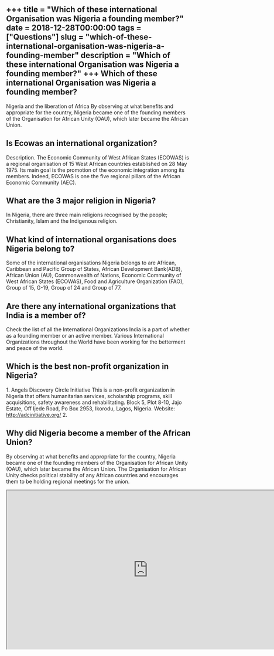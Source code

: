 +++
title = "Which of these international Organisation was Nigeria a founding member?"
date = 2018-12-28T00:00:00
tags = ["Questions"]
slug = "which-of-these-international-organisation-was-nigeria-a-founding-member"
description = "Which of these international Organisation was Nigeria a founding member?"
+++
Which of these international Organisation was Nigeria a founding member?
------------------------------------------------------------------------

Nigeria and the liberation of Africa By observing at what benefits and appropriate for the country, Nigeria became one of the founding members of the Organisation for African Unity (OAU), which later became the African Union.

Is Ecowas an international organization?
----------------------------------------

Description. The Economic Community of West African States (ECOWAS) is a regional organisation of 15 West African countries established on 28 May 1975. Its main goal is the promotion of the economic integration among its members. Indeed, ECOWAS is one the five regional pillars of the African Economic Community (AEC).

What are the 3 major religion in Nigeria?
-----------------------------------------

In Nigeria, there are three main religions recognised by the people; Christianity, Islam and the Indigenous religion.

What kind of international organisations does Nigeria belong to?
----------------------------------------------------------------

Some of the international organisations Nigeria belongs to are African, Caribbean and Pacific Group of States, African Development Bank(ADB), African Union (AU), Commonwealth of Nations, Economic Community of West African States (ECOWAS), Food and Agriculture Organization (FAO), Group of 15, G-19, Group of 24 and Group of 77.

Are there any international organizations that India is a member of?
--------------------------------------------------------------------

Check the list of all the International Organizations India is a part of whether as a founding member or an active member. Various International Organizations throughout the World have been working for the betterment and peace of the world.

Which is the best non-profit organization in Nigeria?
-----------------------------------------------------

1\. Angels Discovery Circle Initiative This is a non-profit organization in Nigeria that offers humanitarian services, scholarship programs, skill acquisitions, safety awareness and rehabilitating. Block 5, Plot 8-10, Jajo Estate, Off Ijede Road, Po Box 2953, Ikorodu, Lagos, Nigeria. Website: http://adcinitiative.org/ 2.

Why did Nigeria become a member of the African Union?
-----------------------------------------------------

By observing at what benefits and appropriate for the country, Nigeria became one of the founding members of the Organisation for African Unity (OAU), which later became the African Union. The Organisation for African Unity checks political stability of any African countries and encourages them to be holding regional meetings for the union.

<iframe allow="accelerometer; autoplay; clipboard-write; encrypted-media; gyroscope; picture-in-picture" allowfullscreen="" class="__youtube_prefs__  epyt-is-override  no-lazyload" data-no-lazy="1" data-origheight="433" data-origwidth="770" data-skipgform_ajax_framebjll="" height="433" id="_ytid_69295" loading="lazy" src="https://www.youtube.com/embed/U2gvha4CipY?enablejsapi=1&autoplay=0&cc_load_policy=0&cc_lang_pref=&iv_load_policy=1&loop=0&modestbranding=0&rel=1&fs=1&playsinline=0&autohide=2&theme=dark&color=red&controls=1&" title="YouTube player" width="770"></iframe>